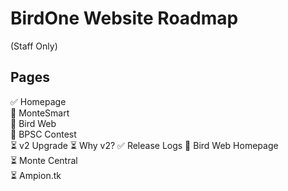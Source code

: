 # BirdOne Website Roadmap
(Staff Only)

## Pages
✅ Homepage\
🚧 MonteSmart\
🚧 Bird Web\
🚧 BPSC Contest\
⏳ v2 Upgrade
⏳ Why v2?
✅ Release Logs
🚧 Bird Web Homepage\
⏳ Monte Central\
⏳ Ampion.tk
